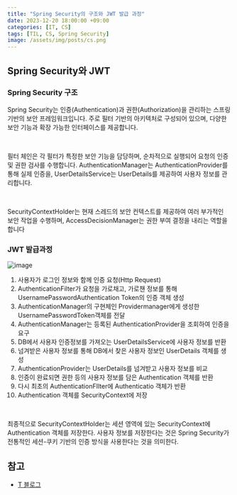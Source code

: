 ```yaml
---
title: "Spring Security의 구조와 JWT 발급 과정"
date: 2023-12-20 18:00:00 +09:00
categories: [IT, CS]
tags: [TIL, CS, Spring Security]
image: /assets/img/posts/cs.png
---
```


## Spring Security와 JWT

### Spring Security 구조

Spring Security는 인증(Authentication)과 권한(Authorization)을 관리하는 스프링 기반의 보안 프레임워크입니다. 주로 필터 기반의 아키텍처로 구성되어 있으며, 다양한 보안 기능과 확장 가능한 인터페이스를 제공합니다.

<br/>

필터 체인은 각 필터가 특정한 보안 기능을 담당하며, 순차적으로 실행되어 요청의 인증 및 권한 검사를 수행합니다. AuthenticationManager는 AuthenticationProvider를 통해 실제 인증을, UserDetailsService는 UserDetails를 제공하여 사용자 정보를 관리합니다. 

<br/>

SecurityContextHolder는 현재 스레드의 보안 컨텍스트를 제공하여 여러 부가적인 보안 작업을 수행하며, AccessDecisionManager는 권한 부여 결정을 내리는 역할을 합니다



### JWT 발급과정

![image](https://github.com/honge7694/honge7694.github.io/assets/76715487/2d58b2fc-a006-4603-8fea-d19126859aa8)

1. 사용자가 로그인 정보와 함께 인증 요청(Http Request)
2. AuthenticationFilter가 요청을 가로채고, 가로챈 정보를 통해 UsernamePasswordAuthentication Token의 인증 객체 생성
3. AuthenticationManager의 구현체인 Providermanager에게 생성한 UsernamePasswordToken객체를 전달
4. AuthenticationManager는 등록된 AuthenticationProvider을 조회하여 인증을 요구
5. DB에서 사용자 인증정보를 가져오는 UserDetailsService에 사용자 정보를 반환
6. 넘겨받은 사용자 정보를 통해 DB에서 찾은 사용자 정보인 UserDetails 객체를 생성
7. AuthenticationProvider는 UserDetails를 넘겨받고 사용자 정보를 비교
8. 인증이 완료되면 권한 등의 사용자 정보를 담은 Authentication 객체를 반환
9. 다시 최초의 AuthenticationFIlter에 Authenticatio 객체가 반환
10. Authentication 객체를 SecurityContext에 저장

<br/>

최종적으로 SecurityContextHolder는 세션 영역에 있는 SecurityContext에 Authentication 객체를 저장한다.
사용자 정보를 저장한다는 것은 Spring Security가 전통적인 세션-쿠키 기반의 인증 방식을 사용한다는 것을 의미한다.

## 참고

+ [T 블로그](https://dev-coco.tistory.com/174)